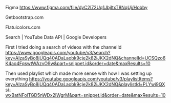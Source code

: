 Figma https://www.figma.com/file/dyC2I72Uq1JbjItxT8NqUj/Hobby

Getbootstrap.com

Flatuicolors.com

Search  |  YouTube Data API  |  Google Developers 

First I tried doing a search of videos with the channelId
https://www.googleapis.com/youtube/v3/search?key=AIzaSyBo8jUQq40ADaLaobk9cje2k82iJKX2dNQ&channelId=UCSQzo6K4ao4FqswtWAzvO9w&part=snippet,id&order=date&maxResults=10

Then used playlist which made more sense with how I was setting up everything
https://youtube.googleapis.com/youtube/v3/playlistItems?key=AIzaSyBo8jUQq40ADaLaobk9cje2k82iJKX2dNQ&playlistId=PLYwi9QXsi-wxBatNFolTGD5nWDx2IWgrM&part=snippet,id&order=date&maxResults=10


